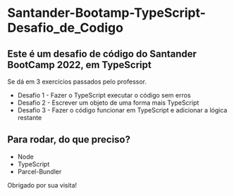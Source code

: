 # Santander-Bootamp-TypeScript-Desafio_de_Codigo

## Este é um desafio de código do Santander BootCamp 2022, em TypeScript
Se dá em 3 exercícios passados pelo professor.
* Desafio 1 - Fazer o TypeScript executar o código sem erros
* Desafio 2 - Escrever um objeto de uma forma mais TypeScript
* Desafio 3 - Fazer o código funcionar em TypeScript e adicionar a lógica restante

## Para rodar, do que preciso?
* Node
* TypeScript
* Parcel-Bundler

Obrigado por sua visita!
